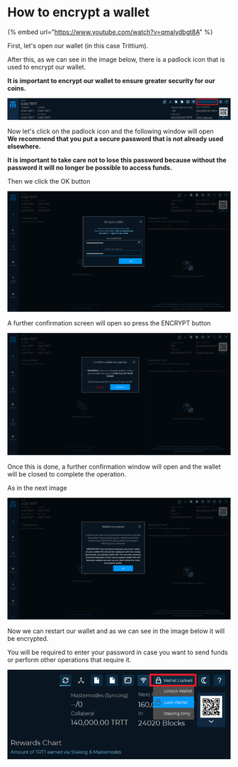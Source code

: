 # How to encrypt a wallet

{% embed url="https://www.youtube.com/watch?v=qmalydbgt8A" %}



First, let's open our wallet (in this case Trittium).

After this, as we can see in the image below, there is a padlock icon that is used to encrypt our wallet.

**It is important to encrypt our wallet to ensure greater security for our coins.**

![](<../../.gitbook/assets/0 (4).png>)

Now let's click on the padlock icon and the following window will open\
**We recommend that you put a secure password that is not already used elsewhere.**

**It is important to take care not to lose this password because without the password it will no longer be possible to access funds.**

Then we click the OK button

![](<../../.gitbook/assets/1 (5).png>)

A further confirmation screen will open so press the ENCRYPT button

![](<../../.gitbook/assets/2 (1).png>)

Once this is done, a further confirmation window will open and the wallet will be closed to complete the operation.

As in the next image

![](<../../.gitbook/assets/3 (2).png>)

Now we can restart our wallet and as we can see in the image below it will be encrypted.

You will be required to enter your password in case you want to send funds or perform other operations that require it.

![](<../../.gitbook/assets/4 (7).png>)
